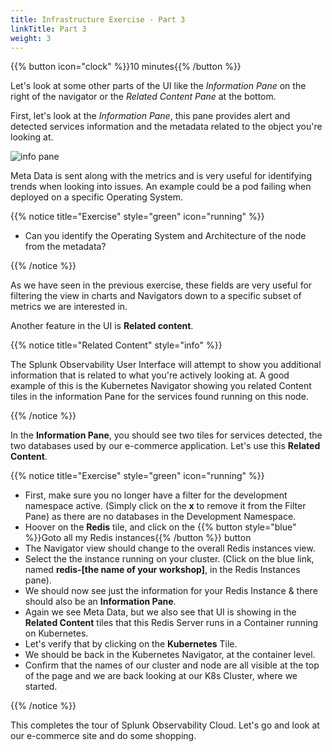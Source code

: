 ```yaml
---
title: Infrastructure Exercise - Part 3
linkTitle: Part 3
weight: 3
---
```


{{% button icon="clock" %}}10 minutes{{% /button %}}

Let's look at some other parts of the UI like the *Information Pane* on the right of the navigator or the *Related Content Pane* at the bottom.

First, let's look at the *Information Pane*, this pane provides alert and detected services information and the metadata related to the object you're looking at.

![info pane](../images/k8s-info-pane.png)

Meta Data is sent along with the metrics and is very useful for identifying trends when looking into issues. An example could be a pod failing when deployed on a specific Operating System.

{{% notice title="Exercise" style="green" icon="running" %}}

* Can you identify the Operating System and Architecture of the node from the metadata?

{{% /notice %}}

As we have seen in the previous exercise, these fields are very useful for filtering the view in charts and Navigators down to a specific subset of metrics we are interested in.

Another feature in the UI is **Related content**.

{{% notice title="Related Content" style="info" %}}

The Splunk Observability User Interface will attempt to show you additional information that is related to what you're actively looking at.
A good example of this is the Kubernetes Navigator showing you related Content tiles in the information Pane for the services found running on this node.

{{% /notice %}}

In the **Information Pane**, you should see two tiles for services detected, the two databases used by our e-commerce application. Let's use this **Related Content**.

{{% notice title="Exercise" style="green" icon="running" %}}

* First, make sure you no longer have a filter for the development namespace active. (Simply click on the **x** to remove it from the Filter Pane) as there are no databases in the Development Namespace.
* Hoover on the **Redis** tile, and click on the {{% button style="blue" %}}Goto all my Redis instances{{% /button %}} button
* The Navigator view should change to the overall Redis instances view.
* Select the the instance running on your cluster. (Click on the blue link, named **redis-[the name of your workshop]**, in the Redis Instances pane).
* We should now see just the information for your Redis Instance & there should also be an **Information Pane**.
* Again we see Meta Data, but we also see that UI is showing in the **Related Content** tiles that this Redis Server runs in a Container running on Kubernetes.
* Let's verify that by clicking on the **Kubernetes** Tile.
* We should be back in the Kubernetes Navigator, at the container level.
* Confirm that the names of our cluster and node are all visible at the top of the page and we are back looking at our K8s Cluster, where we started.

{{% /notice %}}

This completes the tour of Splunk Observability Cloud. Let's go and look at our e-commerce site and do some shopping.
